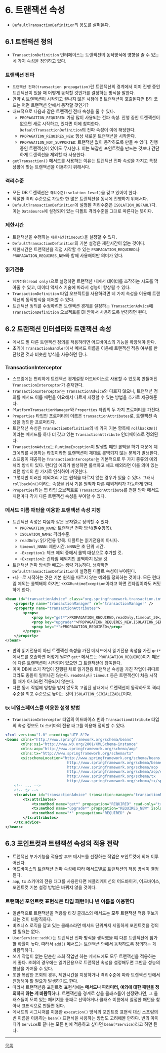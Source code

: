 # 6. 트랜잭션 속성

- `DefaultTransactionDefinition`의 용도를 살펴본다.

## 6.1 트랜잭션 정의

- `TransactionDefinition` 인터페이스는 트랜잭션의 동작방식에 영향을 줄 수 있는 네 가지 속성을 정의하고 있다.

### 트랜잭션 전파

- `트랜잭션 전파(transaction propagation)`란 트랜잭션의 경계에서 이미 진행 중인 트랜잭션이 있을 때 어떻게 동작할 것인가를 결정하는 방식을 말한다.
- 만약 A 트랜잭션이 시작되고 끝나지 않은 시점에 B 트랜잭션이 호출된다면 B의 코드는 어떤 트랜잭션 안에서 동작할 것인가?
- 대표적으로 다음과 같은 트랜잭션 전파 속성을 줄 수 있다.
    - `PROPAGATION_REQUIRED`: 가장 많이 사용되는 전파 속성. 진행 중인 트랜잭션이 없으면 새로 시작하고, 있다면 이에 참여한다. `DefaultTransactionDefinition`의 전파 속성이 이에 해당한다.
    - `PROPAGATION_REQUIRES_NEW`: 항상 새로운 트랜잭션을 시작한다.
    - `PROPAGATION_NOT_SUPPORTED`: 트랜잭션 없이 동작하도록 만들 수 있다. 진행 중인 트랜잭션이 있어도 무시한다. 이는 복잡한 포인트컷을 만드는 것보다 간단하게 트랜잭션을 제외할 때 사용한다. 
- `getTransaction()` 메서드를 사용하는 이유는 트랜잭션 전파 속성을 가지고 특정 상황에 맞는 트랜잭션을 이용하기 위해서다.

### 격리수준

- 모든 DB 트랜잭션은 `격리수준(isolation level)`을 갖고 있어야 한다.
- 적절한 격리 수준으로 가능한 한 많은 트랜잭션을 동시에 진행하기 위해서다.
- `DefaultTransactionDefinition`에 설정된 격리수준은 `ISOLATION_DEFAULT`다. 이는 `DataSource`에 설정되어 있는 디폴트 격리수준을 그대로 따른다는 뜻이다.

### 제한시간

- 트랜잭션을 수행하는 `제한시간(timeout)`을 설정할 수 있다.
- `DefaultTransactionDefinition`의 기본 설정은 제한시간이 없는 것이다.
- 제한시간은 트랜잭션을 직접 시작할 수 있는 `PROPAGATION_REQUIRED`나 `PROPAGATION_REQUIRES_NEW`와 함께 사용해야만 의미가 있다.

### 읽기전용

- `읽기전용(read only)`으로 설정하면 트랜잭션 내에서 데이터를 조작하는 시도를 막아줄 수 있고, 데이터 액세스 기술에 따라서 성능이 향상될 수 있다.
- `TransactionDefinition` 타입 오브젝트를 사용하려면 네 가지 속성을 이용해 트랜잭션의 동작방식을 제어할 수 있다.
- 트랜잭션 정의를 수정하려면 트랜잭션 경계를 설정하는 `TransactionAdvice`에 `TransactionDefinition` 오브젝트를 DI 받아서 사용하도록 변경하면 된다.

## 6.2 트랜잭션 인터셉터와 트랜잭션 속성

- 메서드 별 다른 트랜잭션 정의를 적용하려면 어드바이스의 기능을 확장해야 한다.
- 초기에 `Transactionhandler`에서 메서드 이름을 이용해 트랜잭션 적용 여부를 판단했던 것과 비슷한 방식을 사용하면 된다.

### TransactionInterceptor

- 스프링에는 편리하게 트랜잭션 경계설정 어드바이스로 사용할 수 있도록 만들어진 `TransactionInterceptor`가 존재한다.
- `TransactionInterceptor`는 `TransactionAdvice`와 다르지 않으나, 트랜잭션 정의를 메서드 이름 패턴을 이요해서 다르게 지정할 수 있는 방법을 추가로 제공해준다.
- `PlatformTransactionManager`와 `Properties` 타입의 두 가지 프로퍼티를 가진다.
- `Properties` 타입인 프로퍼티의 이름은 `transactionAttributes`로, 트랜잭션 속성을 정의한 프로퍼티다.
- 트랜잭션 속성은 `TransactionDefinition`의 네 가지 기본 항목에 `rollbackOn()`이라는 메서드를 하나 더 갖고 있는 `TransactionAttribute` 인터페이스로 정의된다.
- `TransactionAdvice`는 `RuntimeException`이 발생할 떄만 롤백을 하기 때문에 체크예외를 사용하는 타깃이라면 트랜잭션이 제대로 롤백되지 않는 문제가 발생한다.
- 스프링이 제공하는 `TransactionInterceptor`는 기본적으로 두 가지 종류의 예외처리 방식이 있다. 런타임 예외가 발생하면 롤백하고 체크 예외라면 이를 의미 있는 리턴 방식의 한 가지로 인식하여 커밋한다.
- 그렇지만 이러한 예외처리 기본 원칙을 따르지 않는 경우가 있을 수 있다. 그래서 `rollbackOn()`이라는 속성을 둬서 기본 원칙과 다른 예외처리가 가능하게 한다.
- `Properties`라는 맵 타입 오브젝트로 `TransactionAttribute`를 전달 받아 메서드 패턴마다 각기 다른 트랜잭션 속성을 부여할 수 있다.

### 메서드 이름 패턴을 이용한 트랜잭션 속성 지정

- 트랜잭션 속성은 다음과 같은 문자열로 정의할 수 있다.
    - `PROPAGATION_NAME`: 트랜잭션 전파 방식(필수항목).
    - `ISOLATION_NAME`: 격리수준.
    - `readOnly`: 읽기전용 항목. 디폴트는 읽기전용이 아니다.
    - `timeout_NNNN`: 제한시간. `NNNN`은 초 단위 시간.
    - `-Exception1`: 체크 예외 중에서 롤백 대상으로 추가할 것.
    - `+Exception2`: 런타임 예외지만 롤백하지 않을 것.
- 트랜잭션 전파 방식만 빼고는 생략 가능하다. 생략하면 `DefaultTransactionDefinition`에 설정된 디폴트 속성이 부여된다.
- `+`나 `-`로 시작하는 것은 기본 원칙을 따르지 않는 예외를 정의하는 것이다. 모든 런타임 예외는 롤백돼야 하지만 `+XXXRuntimeException`이라고 하면 런타임이라도 커밋하게 한다.

```xml
<bean id="transactionAdvice" class="org.springframework.transaction.interceptor.TransactionInterceptor">
    <property name="transactionManager" ref="transactionManager" />
    <property name="transactionAttributes">
        <props>
            <prop key="get*">PROPAGATION_REQUIRED,readOnly,timeout_30</prop>
            <prop key="upgrade*">PROPAGATION_REQUIRES_NEW,ISOLATION_SERIALIZABLE</prop>
            <prop key="*">PROPAGATION_REQUIRED</prop>
        </props>
    </property>
</bean>
```

- 만약 읽기전용이 아닌 트랜잭션 속성을 가진 메서드에서 읽기전용 속성을 가진 `get*` 메서드를 호출하면 어떻게 될까? `get*` 메서드는 `PROPAGATION_REQUIRED`이기 떄문에 다른 트랜잭션이 시작되어 있으면 그 트랜잭션에 참여한다.
- 이미 DB에 쓰기 작업이 진행된 채로 읽기전용 트랜잭션 속성을 가진 작업이 뒤따르더라도 충돌이 일어나진 않는다. `readOnly`나 `timeout` 등은 트랜잭션이 처음 시작될 때가 아니라면 적용되지 않는다.
- 다른 동시 작업에 영향을 받지 않도록 고립된 상태에서 트랜잭션이 동작하도록 격리수준을 최고 수준으로 높이는 것이 `ISOLATION_SERIALIZABLE`이다.

### tx 네임스페이스를 이용한 설정 방법

- `TransactionInterceptor` 타입의 어드바이스 빈과 `TransactionAttribute` 타입의 속성 정보도 tx 스키마의 전용 태그를 이용해 정의할 수 있다.

```xml
<?xml version="1.0" encoding="UTF-8"?>
<beans xmlns="http://www.springframework.org/schema/beans"
       xmlns:xsi="http://www.w3.org/2001/XMLSchema-instance"
       xmlns:aop="http://www.springframework.org/schema/aop"
       xmlns:tx="http://www.springframework.org/schema/tx"
       xsi:schemaLocation="http://www.springframework.org/schema/beans
                            http://www.springframework.org/schema/beans/spring-beans.xsd
                            http://www.springframework.org/schema/aop
                            http://www.springframework.org/schema/aop/spring-aop-3.0.xsd
                            http://www.springframework.org/schema/tx
                            http://www.springframework.org/schema/tx/spring-aop-2.5.xsd">
    <!-- ... -->
    <!-- tx -->
    <tx:advice id="transactionAdvice" transaction-manager="transactionManager">
        <tx:attributes>
            <tx:method name="get*" propagation="REQUIRED" read-only="true" timeout="30" />
            <tx:method name="upgrade*" propagation="REQUIRES_NEW" isolation="SERIALIZABLE" />
            <tx:method name="*" propagation="REQUIRED" />
        </tx:attributes>
    </tx:advice>
</beans>
```

## 6.3 포인트컷과 트랜잭션 속성의 적용 전략

- 트랜잭션 부가기능을 적용할 후보 메서드를 선정하는 작업은 포인트컷에 의해 이루어진다.
- 어드바이스의 트랜잭션 전파 속성에 따라 메서드별로 트랜잭션의 적용 방식이 결정된다.
- `aop`, `tx` 스키마의 전용 태그를 사용한다면 애플리케이션의 어드바이저, 어드바이스, 포인트컷 기본 설정 방법은 바뀌지 않을 것이다.

### 트랜잭션 포인트컷 표현식은 타입 패턴이나 빈 이름을 이용한다

- 일반적으로 트랜잭션을 적용할 타깃 클래스의 메서드는 모두 트랜잭션 적용 후보가 되는 것이 바람직하다.
- 비즈니스 로직을 담고 있는 클래스라면 메서드 단위까지 세밀하게 포인트컷을 정의할 필요는 없다.
- `UserService::add()`는 트랜잭션 전파 방식을 생각했을 떄 다른 트랜잭션에 참가할 확률이 높다. 따라서 `add()` 메서드는 트랜잭션 안에서 동작하도록 정의하는 게 바람직하다.
- 쓰기 작업이 없는 단순한 조회 작업만 하는 메서드에도 모두 트랜잭션을 적용하는 게 좋다. 조회의 경우에는 읽기전용으로 트랜잭션 속성을 설정해두면 그만큼 성능의 향상을 가져올 수 있다.
- 또한 복잡한 조회의 경우, 제한시간을 지정하거나 격리수준에 따라 트랜잭션 안에서 진행해야 할 필요가 발생하기도 한다.
- 따라서 트랜잭션용 포인트컷 표현식에는 **메서드나 파라미터, 예외에 대한 패턴을 정의하지 않는 게 바람직**하다. 트랜잭션을 경계로 삼을 클래스들이 선정됐다면, 그 클래스들이 모여 있는 패키지를 통째로 선택하거나 클래스 이름에서 일정한 패턴을 찾아서 표현식으로 만들면 된다.
- 메서드의 시그니처를 이용한 `execution()` 방식의 포인트컷 표현식 대신 스프링의 빈 이름을 이용하는 `bean()` 표현식을 사용하는 방법도 고려해볼 만하다. 빈의 아이디가 `Service`로 끝나는 모든 빈에 적용하고 싶다면 `bean(*Service)`라고 하면 된다.

---
[목록](./index.md)
